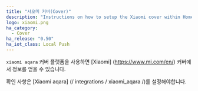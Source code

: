 ```yaml
---
title: "샤오미 커버(Cover)"
description: "Instructions on how to setup the Xiaomi cover within Home Assistant."
logo: xiaomi.png
ha_category:
  - Cover
ha_release: "0.50"
ha_iot_class: Local Push
---
```


`xiaomi aqara` 커버 플랫폼을 사용하면 [Xiaomi] (https://www.mi.com/en/) 커버에서 정보를 얻을 수 있습니다.

확인 사항은 [Xiaomi aqara] (/ integrations / xiaomi_aqara /)를 설정해야합니다.


